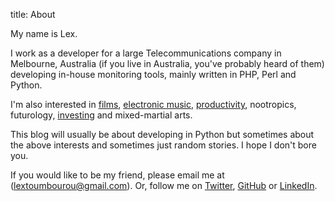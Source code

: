 title: About

My name is Lex.

I work as a developer for a large Telecommunications company in Melbourne, Australia (if you live in Australia, you've probably heard of them) developing in-house monitoring tools, mainly written in PHP, Perl and Python.

I'm also interested in [films](http://www.imdb.com/list/ONC8vcKMIs4/), [electronic music](http://www.5-footnothing.com), [productivity](http://www.justtwotasks.com), nootropics, futurology, [investing](http://www.magicranker.com) and mixed-martial arts.

This blog will usually be about developing in Python but sometimes about the above interests and sometimes just random stories. I hope I don't bore you.

If you would like to be my friend, please email me at (lextoumbourou@gmail.com). Or, follow me on [Twitter](http://twitter.com/lexandstuff), [GitHub](http://github.com/lextoumbourou) or [LinkedIn](http://www.linkedin.com/in/lextoumbourou).
